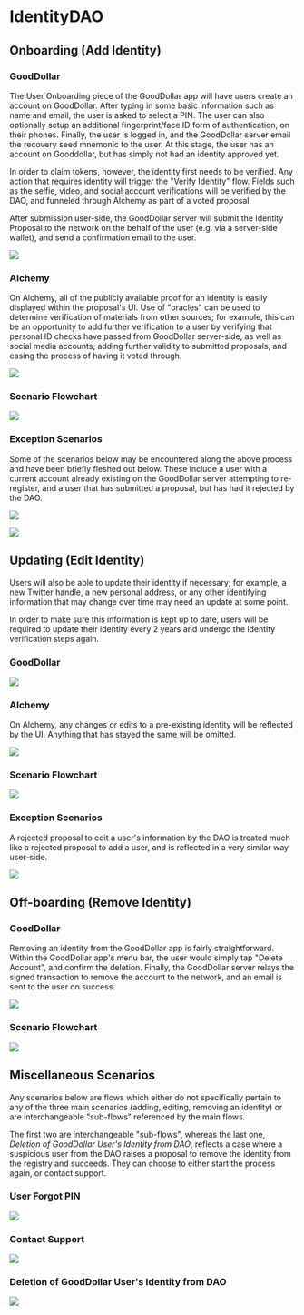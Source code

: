 # IdentityDAO 

## Onboarding (Add Identity)

### GoodDollar

The User Onboarding piece of the GoodDollar app will have users create an account on GoodDollar. After typing in some basic information such as name and email, the user is asked to select a PIN. The user can also optionally setup an additional fingerprint/face ID form of authentication, on their phones. Finally, the user is logged in, and the GoodDollar server email the recovery seed mnemonic to the user. At this stage, the user has an account on Gooddollar, but has simply not had an identity approved yet.

In order to claim tokens, however, the identity first needs to be verified. Any action that requires identity will trigger the "Verify Identity" flow. Fields such as the selfie, video, and social account verifications will be verified by the DAO, and funneled through Alchemy as part of a voted proposal.

After submission user-side, the GoodDollar server will submit the Identity Proposal to the network on the behalf of the user (e.g. via a server-side wallet), and send a confirmation email to the user.

![](../img/idDAO-GoodDollar_Wireframe_Add_Identity-444e74ef-f8cb-4b96-9336-22eda40df6e4.png)

### Alchemy

On Alchemy, all of the publicly available proof for an identity is easily displayed within the proposal's UI. Use of "oracles" can be used to determine verification of materials from other sources; for example, this can be an opportunity to add further verification to a user by verifying that personal ID checks have passed from GoodDollar server-side, as well as social media accounts, adding further validity to submitted proposals, and easing the process of having it voted through.

![](../img/Alchemy-Add-Identity-b3866762-5716-430f-86e3-8a623aa5b5f0.png)

### Scenario Flowchart

![](idDAO-Scenario_Flow_Onboarding_Add_Identity-cba01805-de12-4534-a2a3-a38ca99a2576.png)

### Exception Scenarios

Some of the scenarios below may be encountered along the above process and have been briefly fleshed out below. These include a user with a current account already existing on the GoodDollar server attempting to re-register, and a user that has submitted a proposal, but has had it rejected by the DAO.

![](idDAO-Scenario_Flow_Exception_Scenario_User_with_Existing_GoodDollar_Attempting_to_Register-acef9a67-8137-4262-8ef1-efa68707e638.png)

![](idDAO-Scenario_Flow_Exception_Scenario_User_with_Rejected_Approval_Add-da15c995-6df2-4b1b-a5c5-f8317e0c15a8.png)

## Updating (Edit Identity)

Users will also be able to update their identity if necessary; for example, a new Twitter handle, a new personal address, or any other identifying information that may change over time may need an update at some point.

In order to make sure this information is kept up to date, users will be required to update their identity every 2 years and undergo the identity verification steps again.

### GoodDollar

![](idDAO-GoodDollar_Wireframe_Update_Identity-057158a4-16bd-4cd2-a15c-b7ec97f3bafc.png)

### Alchemy

On Alchemy, any changes or edits to a pre-existing identity will be reflected by the UI. Anything that has stayed the same will be omitted.

![](Alchemy-Edit-Identity-a79769d7-0702-4c15-b91c-5c7d202299f8.png)

### Scenario Flowchart

![](idDAO-Scenario_Flow_Updating_Edit_Identity-d4bc63df-2438-44aa-a5d3-2e722333fb51.png)

### Exception Scenarios

A rejected proposal to edit a user's information by the DAO is treated much like a rejected proposal to add a user, and is reflected in a very similar way user-side.

![](idDAO-Scenario_Flow_Exception_Scenario_User_with_Rejected_Approval_Edit-07bf1b58-32a0-4a52-b825-8cb742e462d1.png)

## Off-boarding (Remove Identity)

### GoodDollar

Removing an identity from the GoodDollar app is fairly straightforward. Within the GoodDollar app's menu bar, the user would simply tap "Delete Account", and confirm the deletion. Finally, the GoodDollar server relays the signed transaction to remove the account to the network, and an email is sent to the user on success.

![](idDAO-GoodDollar_Wireframe_Delete_Identity-0ece4d2d-32f6-4a50-99a7-53d52dba4676.png)

### Scenario Flowchart

![](idDAO-Scenario_Flow_Offboarding_Delete_Identity-d6ace9ad-9dd0-4c46-9e32-af6ca3e32163.png)

## Miscellaneous Scenarios

Any scenarios below are flows which either do not specifically pertain to any of the three main scenarios (adding, editing, removing an identity) or are interchangeable "sub-flows" referenced by the main flows.

The first two are interchangeable "sub-flows", whereas the last one, *Deletion of GoodDollar User's Identity from DAO*, reflects a case where a suspicious user from the DAO raises a proposal to remove the identity from the registry and succeeds. They can choose to either start the process again, or contact support.

### User Forgot PIN

![](idDAO-Scenario_Flow_Exception_Scenario_User_Forgot_PIN-b8eba32e-2a70-4d3e-8247-7d2f2367e666.png)

### Contact Support

![](idDAO-Scenario_Flow_Contact_Support-be98ad1c-f805-4287-86c0-0d8f2abc3252.png)

### Deletion of GoodDollar User's Identity from DAO

![](idDAO-Scenario_Flow_Exception_Scenario_Outside_Party_Deletes_GoodDollar_Users_Identity_on_DAO-080d55ff-8550-4a0d-92c3-0cfc15162abd.png)
